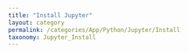 ```yaml
---
title: "Install Jupyter"
layout: category
permalink: /categories/App/Python/Jupyter/Install
taxonomy: Jupyter_Install
---
```

